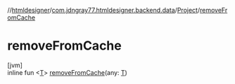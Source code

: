 //[htmldesigner](../../../index.md)/[com.jdngray77.htmldesigner.backend.data](../index.md)/[Project](index.md)/[removeFromCache](remove-from-cache.md)

# removeFromCache

[jvm]\
inline fun &lt;[T](remove-from-cache.md)&gt; [removeFromCache](remove-from-cache.md)(any: [T](remove-from-cache.md))
